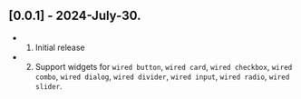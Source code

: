 ## [0.0.1] - 2024-July-30.

* 1. Initial release
* 2. Support widgets for `wired button`, `wired card`, `wired checkbox`, `wired combo`, `wired dialog`, `wired divider`, `wired input`, `wired radio`, `wired slider`.